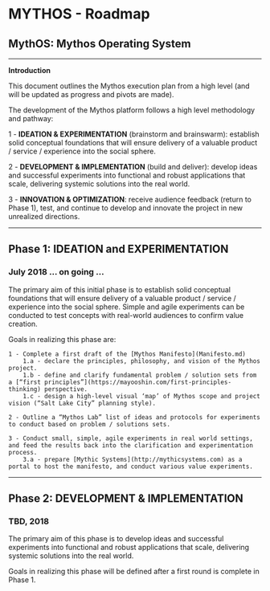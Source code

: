 # MYTHOS - Roadmap
## MythOS: Mythos Operating System
_______________________________________________________________________________________

**Introduction**

This document outlines the Mythos execution plan from a high level (and will be updated as progress and pivots are made).

The development of the Mythos platform follows a high level methodology and pathway:

1 - **IDEATION & EXPERIMENTATION** (brainstorm and brainswarm): establish solid conceptual foundations that will ensure delivery of a valuable product / service / experience into the social sphere.

2 - **DEVELOPMENT & IMPLEMENTATION** (build and deliver): develop ideas and successful experiments into functional and robust applications that scale, delivering systemic solutions into the real world.

3 - **INNOVATION & OPTIMIZATION**: receive audience feedback (return to Phase 1), test, and continue to develop and innovate the project in new unrealized directions.

_______________________________________________________________________________________

## Phase 1: IDEATION and EXPERIMENTATION
### July 2018 … on going ...

The primary aim of this initial phase is to establish solid conceptual foundations that will ensure delivery of a valuable product / service / experience into the social sphere.  Simple and agile experiments can be conducted to test concepts with real-world audiences to confirm value creation.   

Goals in realizing this phase are:

	1 - Complete a first draft of the [Mythos Manifesto](Manifesto.md)
		1.a - declare the principles, philosophy, and vision of the Mythos project. 
		1.b - define and clarify fundamental problem / solution sets from a [“first principles”](https://mayooshin.com/first-principles-thinking) perspective. 
		1.c - design a high-level visual ‘map’ of Mythos scope and project vision (“Salt Lake City” planning style).

	2 - Outline a “Mythos Lab” list of ideas and protocols for experiments to conduct based on problem / solutions sets.

	3 - Conduct small, simple, agile experiments in real world settings, and feed the results back into the clarification and experimentation process.
		3.a - prepare [Mythic Systems](http://mythicsystems.com) as a portal to host the manifesto, and conduct various value experiments.  

_______________________________________________________________________________________

## Phase 2: DEVELOPMENT & IMPLEMENTATION
### TBD, 2018 

The primary aim of this phase is to develop ideas and successful experiments into functional and robust applications that scale, delivering systemic solutions into the real world.

Goals in realizing this phase will be defined after a first round is complete in Phase 1.
